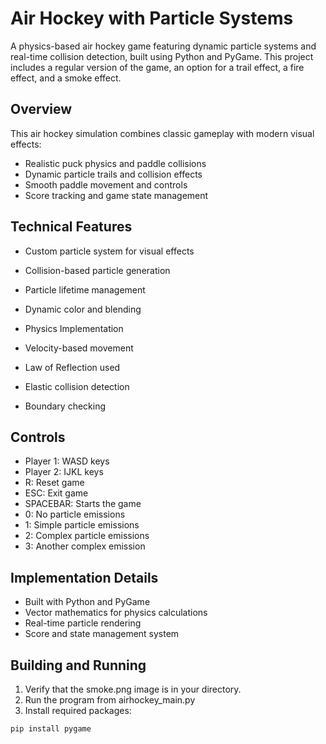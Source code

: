 # Air Hockey with Particle Systems

A physics-based air hockey game featuring dynamic particle systems and real-time collision detection, built using Python and PyGame. This project includes a regular version of the game, an option for a trail effect, a fire effect, and a smoke effect. 

## Overview
This air hockey simulation combines classic gameplay with modern visual effects:
- Realistic puck physics and paddle collisions 
- Dynamic particle trails and collision effects
- Smooth paddle movement and controls
- Score tracking and game state management

## Technical Features
- Custom particle system for visual effects
 - Collision-based particle generation
 - Particle lifetime management
 - Dynamic color and blending
   
- Physics Implementation
 - Velocity-based movement
 - Law of Reflection used 
 - Elastic collision detection
 - Boundary checking


## Controls
- Player 1: WASD keys
- Player 2: IJKL keys
- R: Reset game
- ESC: Exit game
- SPACEBAR: Starts the game
- 0: No particle emissions
- 1: Simple particle emissions
- 2: Complex particle emissions
- 3: Another complex emission

## Implementation Details
- Built with Python and PyGame
- Vector mathematics for physics calculations
- Real-time particle rendering
- Score and state management system


## Building and Running
1. Verify that the smoke.png image is in your directory.
2. Run the program from airhockey_main.py
3. Install required packages:
```python
pip install pygame

